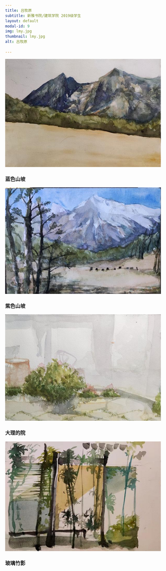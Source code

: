 ```yaml
---
title: 吕牧原
subtitle: 新雅书院/建筑学院 2019级学生
layout: default
modal-id: 9
img: lmy.jpg
thumbnail: lmy.jpg
alt: 吕牧原

---
```


<img src="img/lmy/1.jpg" class="img-responsive img-centered" alt="蓝色山坡">
<h3>蓝色山坡</h3>
<p></p>
<img src="img/lmy/2.jpg" class="img-responsive img-centered" alt="紫色山坡">
<h3>紫色山坡</h3>
<p></p>
<img src="img/lmy/3.jpg" class="img-responsive img-centered" alt="大理的院">
<h3>大理的院</h3>
<p></p>
<img src="img/lmy/4.jpg" class="img-responsive img-centered" alt="玻璃竹影">
<h3>玻璃竹影</h3>
<p></p>